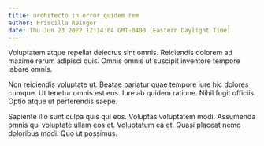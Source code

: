 ```yaml
---
title: architecto in error quidem rem
author: Priscilla Reinger
date: Thu Jun 23 2022 12:14:04 GMT-0400 (Eastern Daylight Time)
---
```

Voluptatem atque repellat delectus sint omnis. Reiciendis dolorem ad maxime rerum adipisci quis. Omnis omnis ut suscipit inventore tempore labore omnis.

 Non reiciendis voluptate ut. Beatae pariatur quae tempore iure hic dolores cumque. Ut tenetur omnis est eos. Iure ab quidem ratione. Nihil fugit officiis. Optio atque ut perferendis saepe.

 Sapiente illo sunt culpa quis qui eos. Voluptas voluptatem modi. Assumenda omnis qui voluptate ullam eos et. Voluptatum ea et. Quasi placeat nemo doloribus modi. Quo ut possimus.